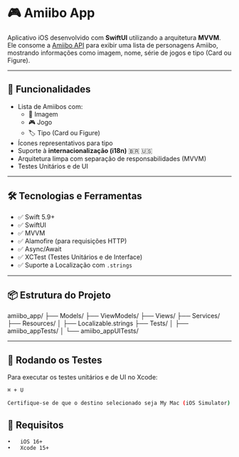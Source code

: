 # 🎮 Amiibo App

Aplicativo iOS desenvolvido com **SwiftUI** utilizando a arquitetura **MVVM**. Ele consome a [Amiibo API](https://amiiboapi.com/) para exibir uma lista de personagens Amiibo, mostrando informações como imagem, nome, série de jogos e tipo (Card ou Figure).

---

## 🚀 Funcionalidades

- Lista de Amiibos com:
  - 📸 Imagem
  - 🎮 Jogo
  - 🏷️ Tipo (Card ou Figure)
- Ícones representativos para tipo
- Suporte à **internacionalização (i18n)** 🇧🇷 🇺🇸
- Arquitetura limpa com separação de responsabilidades (MVVM)
- Testes Unitários e de UI

---

## 🛠️ Tecnologias e Ferramentas

- ✅ Swift 5.9+
- ✅ SwiftUI
- ✅ MVVM
- ✅ Alamofire (para requisições HTTP)
- ✅ Async/Await
- ✅ XCTest (Testes Unitários e de Interface)
- ✅ Suporte a Localização com `.strings`

---

## 📦 Estrutura do Projeto
amiibo_app/
├── Models/
├── ViewModels/
├── Views/
├── Services/
├── Resources/
│   ├── Localizable.strings
├── Tests/
│   ├── amiibo_appTests/
│   └── amiibo_appUITests/


----

## 🧪 Rodando os Testes

Para executar os testes unitários e de UI no Xcode:

```bash
⌘ + U

Certifique-se de que o destino selecionado seja My Mac (iOS Simulator) e que o esquema do projeto esteja ativo.
```

## 📲 Requisitos
	•	iOS 16+
	•	Xcode 15+
